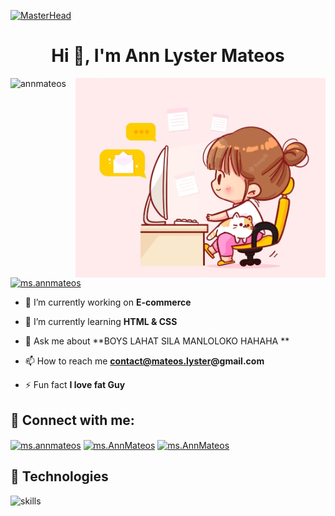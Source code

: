 [![MasterHead](https://www.digitaladlectio.com/wp-content/uploads/2020/04/New-PNC-Animated-Banners.gif)](https://github.com/kennethsolomon)

<h1 align="center">
Hi 👋, I'm Ann Lyster Mateos
</h1>



<img align="right" alt="Coding" width="400" src="https://github.com/AnnAstrid11111/AnnAstrid11111/blob/main/bg.png?raw=true">

<p align="left"> <img src="https://komarev.com/ghpvc/?username=kennethsolomon&label=Profile%20views&color=0e75b6&style=flat" alt="annmateos" /></p>

<p align="left"> <a href="https://twitter.com/ms.annmateos" target="blank"><img src="https://img.shields.io/twitter/follow/ms.annmateos?logo=twitter&style=for-the-badge" alt="ms.annmateos" /></a></p>


- 🔭 I’m currently working on **E-commerce**

- 🌱 I’m currently learning **HTML & CSS**

- 💬 Ask me about **BOYS LAHAT SILA MANLOLOKO HAHAHA **

- 📫 How to reach me **contact@mateos.lyster@gmail.com**

- ⚡ Fun fact **I love fat Guy**

## 🤝 Connect with me:
<p align="left">
<a href="https://fb.com/" target="blank"><img align="center" src="https://raw.githubusercontent.com/rahuldkjain/github-profile-readme-generator/master/src/images/icons/Social/facebook.svg" alt="ms.annmateos" height="30" width="40" /></a>
<a href="https://instagram.com/" target="blank"><img align="center" src="https://raw.githubusercontent.com/rahuldkjain/github-profile-readme-generator/master/src/images/icons/Social/instagram.svg" alt="ms.AnnMateos" height="30" width="40" /></a>
<a href="https://twitter.com/" target="blank"><img align="center" src="https://raw.githubusercontent.com/rahuldkjain/github-profile-readme-generator/master/src/images/icons/Social/twitter.svg" alt="ms.AnnMateos" height="30" width="40" /></a>
</p>


## 🔧 Technologies

![skills](https://skillicons.dev/icons?i=html,css,js,vscode&theme=light)


